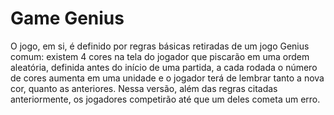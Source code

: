 # Game Genius

O jogo, em si, é definido por regras básicas retiradas de um jogo Genius comum: existem 4 cores na tela do jogador que piscarão em uma ordem aleatória, definida antes do início de uma partida, a cada rodada o número de cores aumenta em uma unidade e o jogador terá de lembrar tanto a nova cor, quanto as anteriores. Nessa versão, além das regras citadas anteriormente, os jogadores competirão até que um deles cometa um erro.
